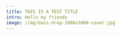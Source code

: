```yaml
---
title: THIS IS A TEST TITLE
intro: Hello my friends
image: /img/bass-drop-1600x1600-cover.jpg
---
```


